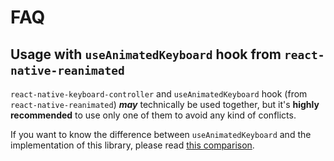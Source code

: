 # FAQ

## Usage with `useAnimatedKeyboard` hook from `react-native-reanimated`[​](/react-native-keyboard-controller/pr-preview/pr-1029/docs/faq.md#usage-with-useanimatedkeyboard-hook-from-react-native-reanimated "Direct link to usage-with-useanimatedkeyboard-hook-from-react-native-reanimated")

`react-native-keyboard-controller` and `useAnimatedKeyboard` hook (from `react-native-reanimated`) ***may*** technically be used together, but it's **highly recommended** to use only one of them to avoid any kind of conflicts.

If you want to know the difference between `useAnimatedKeyboard` and the implementation of this library, please read [this comparison](/react-native-keyboard-controller/pr-preview/pr-1029/docs/recipes/architecture.md#what-is-the-difference-between-useanimatedkeyboard-from-react-native-reanimated-and-this-library).
